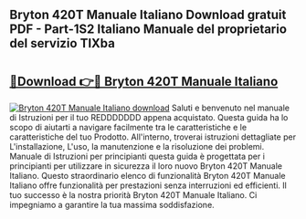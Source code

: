 ## Bryton 420T Manuale Italiano Download gratuit PDF - Part-1S2 Italiano Manuale del proprietario del servizio TIXba

# <h2><a href="http://dfctny.blite.top/?on=Bryton+420T+Manuale+Italiano">🔗Download 👉🔴 Bryton 420T Manuale Italiano</a></h2>

[![Bryton 420T Manuale Italiano download](https://i.imgur.com/lujVjoI.png)](http://dfctny.blite.top/?on=Bryton+420T+Manuale+Italiano)
Saluti e benvenuto nel manuale di Istruzioni per il tuo REDDDDDDD appena acquistato. Questa guida ha lo scopo di aiutarti a navigare facilmente tra le caratteristiche e le caratteristiche del tuo Prodotto. All'interno, troverai istruzioni dettagliate per L'installazione, L'uso, la manutenzione e la risoluzione dei problemi. Manuale di Istruzioni per principianti questa guida è progettata per i principianti per utilizzare in sicurezza il loro nuovo Bryton 420T Manuale Italiano. Questo straordinario elenco di funzionalità Bryton 420T Manuale Italiano offre funzionalità per prestazioni senza interruzioni ed efficienti. Il tuo successo è la nostra priorità Bryton 420T Manuale Italiano. Ci impegniamo a garantire la tua massima soddisfazione.
